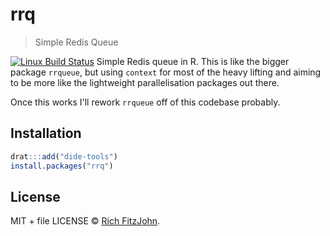 # rrq

> Simple Redis Queue

[![Linux Build Status](https://travis-ci.org//rrq.svg?branch=master)](https://travis-ci.org//rrq)
Simple Redis queue in R.  This is like the bigger package `rrqueue`, but using `context` for most of the heavy lifting and aiming to be more like the lightweight parallelisation packages out there.

Once this works I'll rework `rrqueue` off of this codebase probably.

## Installation

```r
drat:::add("dide-tools")
install.packages("rrq")
```

## License

MIT + file LICENSE © [Rich FitzJohn](https://github.com/richfitz).
